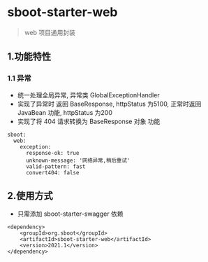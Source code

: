 # sboot-starter-web 
> web 项目通用封装

## 1.功能特性

### 1.1 异常
* 统一处理全局异常, 异常类 GlobalExceptionHandler
* 实现了异常时 返回 BaseResponse, httpStatus 为5100, 正常时返回 JavaBean 功能, httpStatus 为200
* 实现了将 404 请求转换为 BaseResponse 对象 功能

```
sboot:
  web:
    exception:
      response-ok: true
      unknown-message: '网络异常,稍后重试'
      valid-pattern: fast
      convert404: false

```

## 2.使用方式
* 只需添加 sboot-starter-swagger 依赖

```
<dependency>
    <groupId>org.sboot</groupId>
    <artifactId>sboot-starter-web</artifactId>
    <version>2021.1</version>
</dependency>
```
